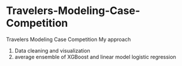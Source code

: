 # Travelers-Modeling-Case-Competition
Travelers Modeling Case Competition
My approach
1) Data cleaning and visualization
2) average ensemble of XGBoost and linear model logistic regression
